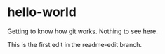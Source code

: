 # hello-world
Getting to know how git works. Nothing to see here.

This is the first edit in the readme-edit branch.
